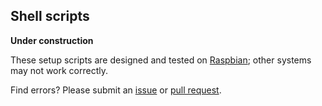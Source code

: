 ## Shell scripts

**Under construction**

These setup scripts are designed and tested on [Raspbian](http://www.raspbian.org); other systems may not work correctly. 

Find errors? Please submit an [issue](https://github.com/codingforentrepreneurs/Pi-Awesome/issues/new) or [pull request](https://github.com/codingforentrepreneurs/Pi-Awesome/pulls).